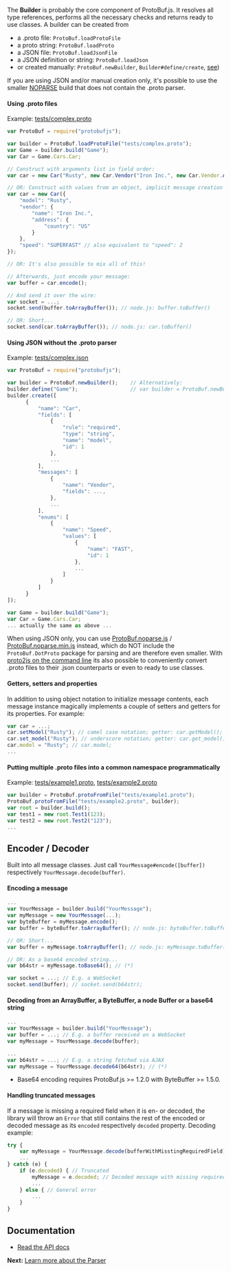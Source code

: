 The **Builder** is probably the core component of ProtoBuf.js. It resolves all type references, performs all the necessary checks and returns ready to use classes. A builder can be created from

* a .proto file: `ProtoBuf.loadProtoFile`
* a proto string: `ProtoBuf.loadProto`
* a JSON file: `ProtoBuf.loadJsonFile`
* a JSON definition or string: `ProtoBuf.loadJson`
* or created manually: `ProtoBuf.newBuilder`, `Builder#define/create`, [see](https://github.com/dcodeIO/ProtoBuf.js/wiki/Builder#using-json-without-the-proto-parser))

If you are using JSON and/or manual creation only, it's possible to use the smaller [NOPARSE](https://github.com/dcodeIO/ProtoBuf.js/blob/master/ProtoBuf.noparse.js) build that does not contain the .proto parser.

#### Using .proto files ####

Example: [tests/complex.proto](https://github.com/dcodeIO/ProtoBuf.js/tree/master/tests/complex.proto)

```javascript
var ProtoBuf = require("protobufjs");

var builder = ProtoBuf.loadProtoFile("tests/complex.proto");
var Game = builder.build("Game");
var Car = Game.Cars.Car;

// Construct with arguments list in field order:
var car = new Car("Rusty", new Car.Vendor("Iron Inc.", new Car.Vendor.Address("US")), Car.Speed.SUPERFAST);

// OR: Construct with values from an object, implicit message creation (address) and enum values as strings:
var car = new Car({
    "model": "Rusty",
    "vendor": {
        "name": "Iron Inc.",
        "address": {
            "country": "US"
        }
    },
    "speed": "SUPERFAST" // also equivalent to "speed": 2
});

// OR: It's also possible to mix all of this!

// Afterwards, just encode your message:
var buffer = car.encode();

// And send it over the wire:
var socket = ...;
socket.send(buffer.toArrayBuffer()); // node.js: buffer.toBuffer()

// OR: Short...
socket.send(car.toArrayBuffer()); // node.js: car.toBuffer()
```

#### Using JSON without the .proto parser ####

Example: [tests/complex.json](https://github.com/dcodeIO/ProtoBuf.js/tree/master/tests/complex.json)

```javascript
var ProtoBuf = require("protobufjs");

var builder = ProtoBuf.newBuilder();    // Alternatively:
builder.define("Game");                 // var builder = ProtoBuf.newBuilder("Game");
builder.create([
      {
          "name": "Car",
          "fields": [
              {
                  "rule": "required",
                  "type": "string",
                  "name": "model",
                  "id": 1
              },
              ...
          ],
          "messages": [
              {
                  "name": "Vendor",
                  "fields": ...,
              },
              ...
          ],
          "enums": [
              {
                  "name": "Speed",
                  "values": [
                      {
                          "name": "FAST",
                          "id": 1
                      },
                      ...
                  ]
              }
          ]
      }
]);

var Game = builder.build("Game");
var Car = Game.Cars.Car;
... actually the same as above ...
```

When using JSON only, you can use [ProtoBuf.noparse.js](https://github.com/dcodeIO/ProtoBuf.js/blob/master/ProtoBuf.noparse.js)
/ [ProtoBuf.noparse.min.js](https://github.com/dcodeIO/ProtoBuf.js/blob/master/ProtoBuf.noparse.min.js) instead, which do NOT include the `ProtoBuf.DotProto` package for parsing and are therefore even smaller. With [proto2js on the command line](https://github.com/dcodeIO/ProtoBuf.js/wiki/proto2js) its also possible to conveniently convert .proto files to their .json counterparts or even to ready to use classes.

#### Getters, setters and properties
In addition to using object notation to initialize message contents, each message instance magically implements a couple of setters and getters for its properties. For example:

```js
var car = ...;
car.setModel("Rusty"); // camel case notation; getter: car.getModel();
car.set_model("Rusty"); // underscore notation; getter: car.get_model();
car.model = "Rusty"; // car.model;
...
```

#### Putting multiple .proto files into a common namespace programmatically ####

Example: [tests/example1.proto](https://github.com/dcodeIO/ProtoBuf.js/tree/master/tests/example1.proto),
[tests/example2.proto](https://github.com/dcodeIO/ProtoBuf.js/tree/master/tests/example2.proto)

```javascript
var builder = ProtoBuf.protoFromFile("tests/example1.proto");
ProtoBuf.protoFromFile("tests/example2.proto", builder);
var root = builder.build();
var test1 = new root.Test1(123);
var test2 = new root.Test2("123");
...
```

Encoder / Decoder
-----------------
Built into all message classes. Just call `YourMessage#encode([buffer])` respectively `YourMessage.decode(buffer)`.

#### Encoding a message ####

```javascript
...
var YourMessage = builder.build("YourMessage");
var myMessage = new YourMessage(...);
var byteBuffer = myMessage.encode();
var buffer = byteBuffer.toArrayBuffer(); // node.js: byteBuffer.toBuffer()

// OR: Short...
var buffer = myMessage.toArrayBuffer(); // node.js: myMessage.toBuffer()

// OR: As a base64 encoded string...
var b64str = myMessage.toBase64(); // (*)

var socket = ...; // E.g. a WebSocket
socket.send(buffer); // socket.send(b64str);
```

#### Decoding from an ArrayBuffer, a ByteBuffer, a node Buffer or a base64 string ####

```javascript
...
var YourMessage = builder.build("YourMessage");
var buffer = ...; // E.g. a buffer received on a WebSocket
var myMessage = YourMessage.decode(buffer);
```

```js
...
var b64str = ...; // E.g. a string fetched via AJAX
var myMessage = YourMessage.decode64(b64str); // (*)
```
* Base64 encoding requires ProtoBuf.js >= 1.2.0 with ByteBuffer >= 1.5.0.

#### Handling truncated messages
If a message is missing a required field when it is en- or decoded, the library will throw an `Error` that still contains the rest of the encoded or decoded message as its `encoded` respectively `decoded` property. Decoding example:

```javascript
try {
    var myMessage = YourMessage.decode(bufferWithMisstingRequiredField);
    ...
} catch (e) {
    if (e.decoded) { // Truncated
        myMessage = e.decoded; // Decoded message with missing required fields
        ...
    } else { // General error
        ...
    }
}
```
Documentation
-------------
* [Read the API docs](http://htmlpreview.github.com/?http://github.com/dcodeIO/ProtoBuf.js/master/docs/ProtoBuf.html)

**Next:** [Learn more about the Parser](https://github.com/dcodeIO/ProtoBuf.js/wiki/Parser)